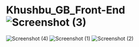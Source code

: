 # Khushbu_GB_Front-End![Screenshot (3)](https://user-images.githubusercontent.com/83667802/117052209-1610be00-ad35-11eb-891f-caf9ed1b09c8.png)
![Screenshot (4)](https://user-images.githubusercontent.com/83667802/117052214-18731800-ad35-11eb-8ec3-9c3f6c8b71ab.png)
![Screenshot (1)](https://user-images.githubusercontent.com/83667802/117052217-190bae80-ad35-11eb-8128-2cd083e46016.png)
![Screenshot (2)](https://user-images.githubusercontent.com/83667802/117052218-19a44500-ad35-11eb-9feb-269f4abd3aaf.png)
